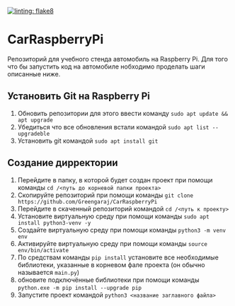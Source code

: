 [![linting: flake8](https://img.shields.io/badge/linting-flake8-yellowgreen)](https://github.com/PyCQA/flake8)
# CarRaspberryPi
Репозиторий для учебного стенда автомобиль на Raspberry Pi.
Для того что бы запустить код на автомобиле нобходимо проделать шаги описанные ниже.

## Установить Git на Raspberry Pi
1) Обновить репозитории для этого ввести команду `sudo apt update && apt upgrade`
2) Убедиться что все обновления встали командой `sudo apt list --upgradeble`
3) Установить git командой `sudo apt install git`

## Создание дирректории
1) Перейдите в папку, в которой будет создан проект при помощи команды `cd /<путь до корневой папки проекта>`
2) Скопируйте репозиторий при помощи команды `git clone https://github.com/Greengaraj/CarRaspberryPi`
3) Перейдите в скаченный репозиторий командой `cd /<путь к проекту>`
4) Установите виртуальную среду при помощи команды `sudo apt install python3-venv -y`
5) Создайте виртуальную среду при помощи команды `python3 -m venv env`
6) Активируйте виртуальную среду при помощи команды `source env/bin/activate`
7) По средствам команды `pip install` установите все необходимые библиотеки, указанные в корневом фале проекта (он обычно называется `main.py`)
8) обновите подключённые библиотеки при помощи команды `python.exe -m pip install --upgrade pip`
9) Запустите проект командой `python3 <название заглавного файла>`
